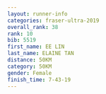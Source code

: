 ```yaml
---
layout: runner-info 
categories: fraser-ultra-2019 
overall_rank: 38
rank: 10
bib: 5519
first_name: EE LIN
last_name: ELAINE TAN
distance: 50KM
category: 50KM
gender: Female
finish_time: 7-43-19
---
```

